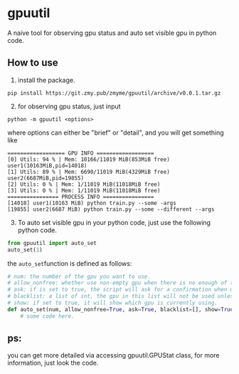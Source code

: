 # gpuutil

A naive tool for observing gpu status and auto set visible gpu in python code.

## How to use

1. install the package.
```
pip install https://git.zmy.pub/zmyme/gpuutil/archive/v0.0.1.tar.gz
```

2. for observing gpu status, just input
```
python -m gpuutil <options>
```
where options can either be "brief" or "detail", and you will get something like
```
================== GPU INFO ==================
[0] Utils: 94 % | Mem: 10166/11019 MiB(853MiB free)  user1(10163MiB,pid=14018)
[1] Utils: 89 % | Mem: 6690/11019 MiB(4329MiB free)  user2(6687MiB,pid=19855)
[2] Utils: 0 % | Mem: 1/11019 MiB(11018MiB free)
[3] Utils: 0 % | Mem: 1/11019 MiB(11018MiB free)
================ PROCESS INFO ================
[14018] user1(10163 MiB) python train.py --some -args
[19855] user2(6687 MiB) python train.py --some --different --args
```

3. To auto set visible gpu in your python code, just use the following python code.
```python
from gpuutil import auto_set
auto_set(1)
```

the ```auto_set```function is defined as follows:
```python
# num: the number of the gpu you want to use.
# allow_nonfree: whether use non-empty gpu when there is no enough of them.
# ask: if is set to true, the script will ask for a confirmation when using non empty gpu. if false, it will use the non empty gpu directly.
# blacklist: a list of int, the gpu in this list will not be used unless you mannuly choose them.
# show: if set to true, it will show which gpu is currently using.
def auto_set(num, allow_nonfree=True, ask=True, blacklist=[], show=True):
	# some code here.
```

## ps:
you can get more detailed via accessing gpuutil.GPUStat class, for more information, just look the code.
